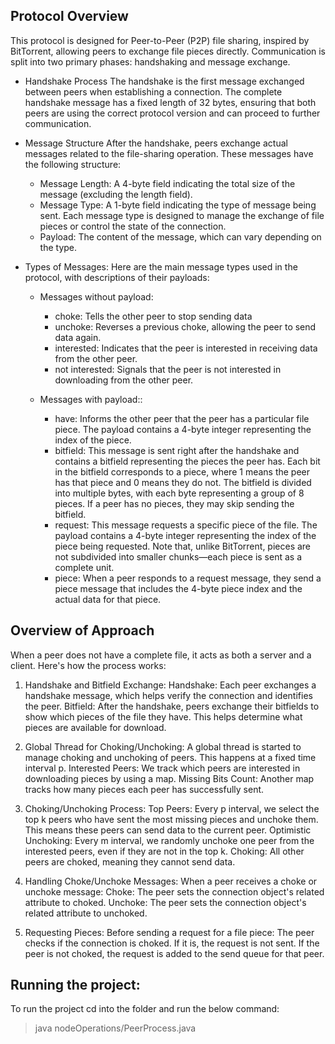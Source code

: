 ## Protocol Overview

This protocol is designed for Peer-to-Peer (P2P) file sharing, inspired by BitTorrent, allowing peers to exchange file pieces directly. Communication is split into two primary phases: handshaking and message exchange.

- Handshake Process
The handshake is the first message exchanged between peers when establishing a connection. The complete handshake message has a fixed length of 32 bytes, ensuring that both peers are using the correct protocol version and can proceed to further communication.

- Message Structure
After the handshake, peers exchange actual messages related to the file-sharing operation. These messages have the following structure:

    - Message Length: A 4-byte field indicating the total size of the message (excluding the length field).
    - Message Type: A 1-byte field indicating the type of message being sent. Each message type is designed to manage the exchange of file pieces or control the state of the connection.
    - Payload: The content of the message, which can vary depending on the type.

- Types of Messages:
Here are the main message types used in the protocol, with descriptions of their payloads:
 
  - Messages without payload:
    - choke: Tells the other peer to stop sending data
    - unchoke: Reverses a previous choke, allowing the peer to send data again.
    - interested: Indicates that the peer is interested in receiving data from the other peer.
    - not interested: Signals that the peer is not interested in downloading from the other peer.

  - Messages with payload::
    - have: Informs the other peer that the peer has a particular file piece. The payload contains a 4-byte integer representing the index of the piece.
    - bitfield: This message is sent right after the handshake and contains a bitfield representing the pieces the peer has. Each bit in the bitfield corresponds to a piece, where 1 means the peer has that piece and 0 means they do not. The bitfield is divided into multiple bytes, with each byte representing a group of 8 pieces. If a peer has no pieces, they may skip sending the bitfield.
    - request: This message requests a specific piece of the file. The payload contains a 4-byte integer representing the index of the piece being requested. Note that, unlike BitTorrent, pieces are not subdivided into smaller chunks—each piece is sent as a complete unit.
    - piece: When a peer responds to a request message, they send a piece message that includes the 4-byte piece index and the actual data for that piece.


## Overview of Approach
When a peer does not have a complete file, it acts as both a server and a client. Here's how the process works:

1. Handshake and Bitfield Exchange:
Handshake: Each peer exchanges a handshake message, which helps verify the connection and identifies the peer.
Bitfield: After the handshake, peers exchange their bitfields to show which pieces of the file they have. This helps determine what pieces are available for download.

2. Global Thread for Choking/Unchoking:
A global thread is started to manage choking and unchoking of peers. This happens at a fixed time interval p.
Interested Peers: We track which peers are interested in downloading pieces by using a map.
Missing Bits Count: Another map tracks how many pieces each peer has successfully sent.

3. Choking/Unchoking Process:
Top Peers: Every p interval, we select the top k peers who have sent the most missing pieces and unchoke them. This means these peers can send data to the current peer.
Optimistic Unchoking: Every m interval, we randomly unchoke one peer from the interested peers, even if they are not in the top k.
Choking: All other peers are choked, meaning they cannot send data.

4. Handling Choke/Unchoke Messages:
When a peer receives a choke or unchoke message:
Choke: The peer sets the connection object's related attribute to choked.
Unchoke: The peer sets the connection object's related attribute to unchoked.

5. Requesting Pieces:
Before sending a request for a file piece:
The peer checks if the connection is choked. If it is, the request is not sent.
If the peer is not choked, the request is added to the send queue for that peer.

## Running the project:
To run the project cd into the folder and run the below command:
  
  > java nodeOperations/PeerProcess.java <peerId>
